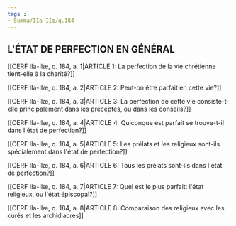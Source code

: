 ```yaml
---
tags : 
- Summa/IIa-IIæ/q.184
---
```


## L'ÉTAT DE PERFECTION EN GÉNÉRAL

[[CERF IIa-IIæ, q. 184, a. 1|ARTICLE 1: La perfection de la vie chrétienne tient-elle à la charité?]]

[[CERF IIa-IIæ, q. 184, a. 2|ARTICLE 2: Peut-on être parfait en cette vie?]]

[[CERF IIa-IIæ, q. 184, a. 3|ARTICLE 3: La perfection de cette vie consiste-t-elle principalement dans les préceptes, ou dans les conseils?]]

[[CERF IIa-IIæ, q. 184, a. 4|ARTICLE 4: Quiconque est parfait se trouve-t-il dans l'état de perfection?]]

[[CERF IIa-IIæ, q. 184, a. 5|ARTICLE 5: Les prélats et les religieux sont-ils spécialement dans l'état de perfection?]]

[[CERF IIa-IIæ, q. 184, a. 6|ARTICLE 6: Tous les prélats sont-ils dans l'état de perfection?]]

[[CERF IIa-IIæ, q. 184, a. 7|ARTICLE 7: Quel est le plus parfait: l'état religieux, ou l'état épiscopal?]]

[[CERF IIa-IIæ, q. 184, a. 8|ARTICLE 8: Comparaison des religieux avec les curés et les archidiacres]]

